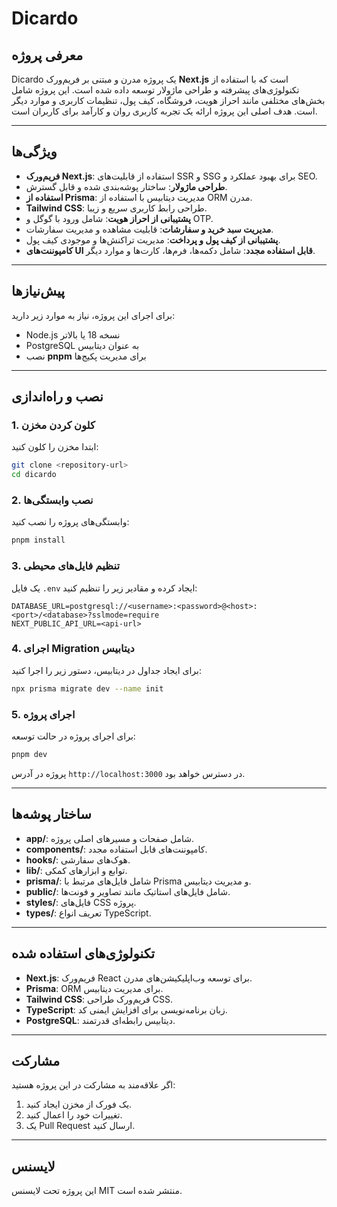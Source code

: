 # Dicardo

## معرفی پروژه
Dicardo یک پروژه مدرن و مبتنی بر فریم‌ورک **Next.js** است که با استفاده از تکنولوژی‌های پیشرفته و طراحی ماژولار توسعه داده شده است. این پروژه شامل بخش‌های مختلفی مانند احراز هویت، فروشگاه، کیف پول، تنظیمات کاربری و موارد دیگر است. هدف اصلی این پروژه ارائه یک تجربه کاربری روان و کارآمد برای کاربران است.

---

## ویژگی‌ها
- **فریم‌ورک Next.js**: استفاده از قابلیت‌های SSR و SSG برای بهبود عملکرد و SEO.
- **طراحی ماژولار**: ساختار پوشه‌بندی شده و قابل گسترش.
- **استفاده از Prisma**: مدیریت دیتابیس با استفاده از ORM مدرن.
- **Tailwind CSS**: طراحی رابط کاربری سریع و زیبا.
- **پشتیبانی از احراز هویت**: شامل ورود با گوگل و OTP.
- **مدیریت سبد خرید و سفارشات**: قابلیت مشاهده و مدیریت سفارشات.
- **پشتیبانی از کیف پول و پرداخت**: مدیریت تراکنش‌ها و موجودی کیف پول.
- **کامپوننت‌های UI قابل استفاده مجدد**: شامل دکمه‌ها، فرم‌ها، کارت‌ها و موارد دیگر.

---

## پیش‌نیازها
برای اجرای این پروژه، نیاز به موارد زیر دارید:
- Node.js نسخه 18 یا بالاتر
- PostgreSQL به عنوان دیتابیس
- نصب **pnpm** برای مدیریت پکیج‌ها

---

## نصب و راه‌اندازی

### 1. کلون کردن مخزن
ابتدا مخزن را کلون کنید:
```bash
git clone <repository-url>
cd dicardo
```

### 2. نصب وابستگی‌ها
وابستگی‌های پروژه را نصب کنید:
```bash
pnpm install
```

### 3. تنظیم فایل‌های محیطی
یک فایل `.env` ایجاد کرده و مقادیر زیر را تنظیم کنید:
```
DATABASE_URL=postgresql://<username>:<password>@<host>:<port>/<database>?sslmode=require
NEXT_PUBLIC_API_URL=<api-url>
```

### 4. اجرای Migration دیتابیس
برای ایجاد جداول در دیتابیس، دستور زیر را اجرا کنید:
```bash
npx prisma migrate dev --name init
```

### 5. اجرای پروژه
برای اجرای پروژه در حالت توسعه:
```bash
pnpm dev
```
پروژه در آدرس `http://localhost:3000` در دسترس خواهد بود.

---

## ساختار پوشه‌ها

- **app/**: شامل صفحات و مسیرهای اصلی پروژه.
- **components/**: کامپوننت‌های قابل استفاده مجدد.
- **hooks/**: هوک‌های سفارشی.
- **lib/**: توابع و ابزارهای کمکی.
- **prisma/**: شامل فایل‌های مرتبط با Prisma و مدیریت دیتابیس.
- **public/**: شامل فایل‌های استاتیک مانند تصاویر و فونت‌ها.
- **styles/**: فایل‌های CSS پروژه.
- **types/**: تعریف انواع TypeScript.

---

## تکنولوژی‌های استفاده شده
- **Next.js**: فریم‌ورک React برای توسعه وب‌اپلیکیشن‌های مدرن.
- **Prisma**: ORM برای مدیریت دیتابیس.
- **Tailwind CSS**: فریم‌ورک طراحی CSS.
- **TypeScript**: زبان برنامه‌نویسی برای افزایش ایمنی کد.
- **PostgreSQL**: دیتابیس رابطه‌ای قدرتمند.

---

## مشارکت
اگر علاقه‌مند به مشارکت در این پروژه هستید:
1. یک فورک از مخزن ایجاد کنید.
2. تغییرات خود را اعمال کنید.
3. یک Pull Request ارسال کنید.

---

## لایسنس
این پروژه تحت لایسنس MIT منتشر شده است.